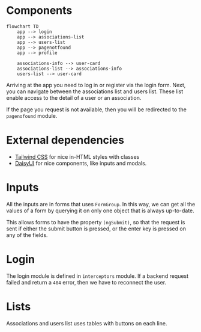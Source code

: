 # Components
```mermaid
flowchart TD
    app --> login
    app --> associations-list
    app --> users-list
    app --> pagenotfound
    app --> profile
    
    associations-info --> user-card
    associations-list --> associations-info
    users-list --> user-card
```

Arriving at the app you need to log in or register via the login form. Next, you can navigate between the associations list and users list. These list enable access to the detail of a user or an association.

If the page you request is not available, then you will be redirected to the `pagenofound` module.

# External dependencies
- [Tailwind CSS](https://tailwindcss.com/) for nice in-HTML styles with classes
- [DaisyUI](https://daisyui.com/) for nice components, like inputs and modals.

# Inputs
All the inputs are in forms that uses `FormGroup`. In this way, we can get all the values of a form by querying it on only one object that is always up-to-date. 

This allows forms to have the property `(ngSubmit)`, so that the request is sent if either the submit button is pressed, or the enter key is pressed on any of the fields.

# Login
The login module is defined in `interceptors` module. If a backend request failed and return a `404` error, then we have to reconnect the user.

# Lists
Associations and users list uses tables with buttons on each line.
